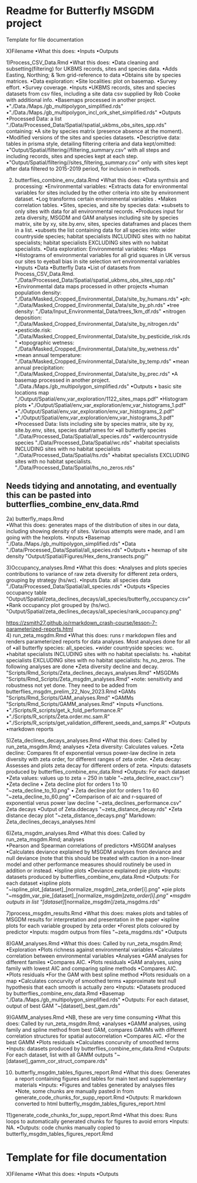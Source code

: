 # Readme for Butterfly MSGDM project


Template for file documentation

X)Filename
	•What this does: 
	•Inputs
	•Outputs


1)Process_CSV_Data.Rmd
	•What this does: 
		•Data cleaning and subsetting(filtering) for UKBMS records, sites and 
		species data.
		•Adds Easting, Northing; & 1km grid-reference to data
		•Obtains site by species matrices.
		•Data exploration:
			•Site localities: plot on basemap.
			•Survey effort.
			•Survey coverage.
	•Inputs
		•UKBMS records, sites and species datasets from csv files, 
		including a site data csv supplied by Rob Cooke with additional info.
		•Basemaps processed in another project. •"./Data./Maps./gb_multipolygon_simplified.rds"
			•"./Data./Maps./gb_multipolygon_incl_ork_shet_simplified.rds"
	•Outputs
		•Processed Data: a list "./Data/Processed_Data/Spatial/spatial_ukbms_obs_sites_spp.rds" 
		containing: 
			•A site by species matrix (presence absence at the 
			moment).
			•Modified versions of the sites and species datasets.
		•Descriptive data: tables in prisma style, detailing filtering criteria 
		and data kept/omitted:
			•"Output/Spatial/filtering//filtering_summary.csv" with all steps
			and including records, sites and species kept at each step.
			•"Output/Spatial/filtering//sites_filtering_summary.csv" only with 
			sites kept after data filtered to 2015-2019 period, for inclusion in
			methods.
			
2) butterflies_combine_env_data.Rmd
	•What this does:
		•Data synthsis and processing: 
			•Environmental variables:
				•Extracts data for environmental variables for sites included 
				by the other criteria into site by environment dataset.
				•Log transforms certain environmental variables	.
				•Makes correlation tables.
			•Sites, species, and site by species data:
				•subsets to only sites with data for all environmental records.
				•Produces input for zeta diversity, MSGDM and GAM analyses 
				including site by species matrix, site by xy, site.by.env,
				sites, species dataframes and places them in a list.
				•subsets the list containing data for all species into: wider 
				countryside species; habitat specialists INCLUDING sites with 
				no habitat specialists; habitat specialists EXCLUDING sites 
				with no habitat specialists.
		•Data exploration: Environmental variables:
			•Maps
			•Histograms of environmental variables for all grid squares in UK 
			versus our sites to eyeball	bias in site selection wrt environmental 
			variables
	•Inputs
		•Data
			•Butterfly Data
				•List of datasets from Process_CSV_Data.Rmd. "./Data/Processed_Data/Spatial/spatial_ukbms_obs_sites_spp.rds"
		•Environmental data maps processed in other projects
			•human population density: "./Data/Masked_Cropped_Environmental_Data/site_by_humans.rds"
			•ph: "./Data/Masked_Cropped_Environmental_Data/site_by_ph.rds"
			•tree density: "./Data/Input_Environmental_Data/trees_1km_df.rds"
			•nitrogen deposition: "./Data/Masked_Cropped_Environmental_Data/site_by_nitrogen.rds"
			•pesticide.risk: "./Data/Masked_Cropped_Environmental_Data/site_by_pesticide_risk.rds"
			•topographic wetness: "./Data/Masked_Cropped_Environmental_Data/site_by_wetness.rds"
			•mean annual temperature: "./Data/Masked_Cropped_Environmental_Data/site_by_temp.rds"
			•mean annual precipitation: "./Data/Masked_Cropped_Environmental_Data/site_by_prec.rds"
		•A basemap processed in another project. "./Data./Maps./gb_multipolygon_simplified.rds"
	•Outputs
		• basic site locations map "./Output/Spatial/env_var_exploration/1122_sites_maps.pdf"
		•Histogram plots
			•"./Output/Spatial/env_var_exploration/env_var_histograms_1.pdf"
			•"./Output/Spatial/env_var_exploration/env_var_histograms_2.pdf"
			•"./Output/Spatial/env_var_exploration/env_var_histograms_3.pdf"
		•Processed Data: lists including site by species matrix, site by xy, 
		site.by.env, sites, species dataframes for
			•all butterfly species "./Data/Processed_Data/Spatial/all_species.rds"
			•widercountryside species "./Data/Processed_Data/Spatial/wc.rds"
			•habitat specialists INCLUDING sites with no habitat specialists "./Data/Processed_Data/Spatial/hs.rds"
			•habitat specialists EXCLUDING sites with no habitat specialists. "./Data/Processed_Data/Spatial/hs_no_zeros.rds"

## Needs tidying and annotating, and eventually this can be pasted into butterflies_combine_env_data.Rmd
2a) butterfly_maps.Rmd		
	•What this does: generates maps of the distribution of sites in our data,
		including showing density of sites. Various attempts were made, and I am
		going with the hexplots.
	•Inputs
		•Basemap "./Data./Maps./gb_multipolygon_simplified.rds"
		•Data "./Data/Processed_Data/Spatial/all_species.rds"
	•Outputs
		• hexmap of site density "Output/Spatial/Figures/Hex_dens_transects.png/"
		
3)Occupancy_analyses.Rmd
	•What this does: 
		•Analyses and plots species contributions to variance of raw zeta 
		diversity for different zeta orders, grouping by strategy (hs/wc).
	•Inputs
	Data: all species data "./Data/Processed_Data/Spatial/all_species.rds"
	•Outputs
		•Species occupancy table "Output/Spatial/zeta_declines_decays/all_species/butterfly_occupancy.csv"
		•Rank occupancy plot grouped by (hs/wc). "Output/Spatial/zeta_declines_decays/all_species/rank_occupancy.png"

 https://zsmith27.github.io/rmarkdown_crash-course/lesson-7-parameterized-reports.html		
4) run_zeta_msgdm.Rmd
	•What this does: runs r markdopwn files and renders parameterized reports 
	for data analyses. 
	Most analyses done for all of 
		•all butterfly species: all_species.
		•wider countryside species: wc.
		•habitat specialists INCLUDING sites with no habitat specialists: hs.
		•habitat specialists EXCLUDING sites with no habitat specialists: 
		hs_no_zeros.
	The following analyses are done
		•Zeta diversity decline and decay. "Scripts/Rmd_Scripts/Zeta_declines_decays_analyses.Rmd"
		•MSGDMs "Scripts/Rmd_Scripts/Zeta_msgdm_analyses.Rmd"
			•note: sensitivity and robustness not yet done. They need to be 
			added from butterflies_msgdm_prelim_22_Nov_2023.Rmd
		•GAMs "Scripts/Rmd_Scripts/GAM_analyses.Rmd"
		•GAMMs "Scripts/Rmd_Scripts/GAMM_analyses.Rmd"
	•Inputs
		•Functions.
			•"./Scripts/R_scripts/get_k_fold_performance.R"
			•"./Scripts/R_scripts/Zeta.order.mc.sam.R"
			•"./Scripts/R_scripts/get_validation_different_seeds_and_samps.R"
	•Outputs
		•markdown reports

5)Zeta_declines_decays_analyses.Rmd
	•What this does: Called by run_zeta_msgdm.Rmd;
	analyses
		•Zeta diversity: Calculates values.
		•Zeta decline: Compares fit of exponential versus power-law decline in 
		zeta diversity with zeta order, for different ranges of zeta 
		order.
		•Zeta decay: Assesses and plots zeta decay for different orders of zeta.
	•Inputs: datasets produced by butterflies_combine_env_data.Rmd
	•Outputs: For each dataset 
		•Zeta values: values up to zeta = 250 in table "~zeta_decline_exact.csv")
		•Zeta decline
			• Zeta decline plot for orders 1 to 10 "~zeta_decline_to_10.png"
			• Zeta decline plot for orders 1 to 60 "~zeta_decline_to_60.png"
			•Comparison of aic and r-squared of exponential verus power law 
			decline  "~zeta_declines_performance.csv"
		Zeta decays
			•Output of Zeta.ddecays "~zeta_distance_decay.rds"
			•Zeta distance decay plot "~zeta_distance_decays.png"
		Markdown: Zeta_declines_decays_analyses.html
			
	
6)Zeta_msgdm_analyses.Rmd
	•What this does: Called by run_zeta_msgdm.Rmd;
	analyses 		
		•Pearson and Spearman correlations of predictors
		•MSGDM analyses
		•Calculates deviance explained by MSGDM analyses from deviance and null 
		deviance (note that this should be treated with caution in a non-linear 
		model and other performance measures should routinely be used in
		addition or instead.
		•Ispline plots
		•Deviance explained pie plots
	•Inputs: datasets produced by butterflies_combine_env_data.Rmd
	•Outputs: For each dataset 
		•ispline plots "~ispline_plot_[dataset]_[normalize_msgdm]_zeta_order[i].png"
		•pie plots "~msgdm_var_pie_[dataset]_[normalize_msgdm]_zeta_order[i].png"
		•msgdm outputs in list "[dataset]_[normalize_msgdm]/zeta_msgdms.rds" 
	
7)process_msgdm_results.Rmd
	•What this does: makes plots and tables of MSGDM results for interpretation 
	and presentation in the paper
		•ispline plots for each variable grouped by zeta order
		•Forest plots coloured by predictor
	•Inputs: msgdm outpus from files "~zeta_msgdms.rds"
	•Outputs	
	
8)GAM_analyses.Rmd
	•What this does: Called by run_zeta_msgdm.Rmd;
		•Exploration
			•Plots richness against environmental variables
			•Calculates correlation between environmental variables
		•Analyses
			•GAM analyses for different familes
				•Compares AIC.
				•Plots residuals
			•GAM analyses, using family with lowest AIC and comparing spline 
			methods
				•Compares AIC.
				•Plots residuals
			•For the GAM with best spline method
				•Plots residuals on a map
				•Calculates concurvity of smoothed terms
				•approximate test null hypothesis that each smooth is actually 
				zero
	•Inputs: 
		•Datasets produced by butterflies_combine_env_data.Rmd
		•Basemap "./Data./Maps./gb_multipolygon_simplified.rds"
	•Outputs: For each dataset, output of best GAM
	"~[dataset]_best_gam.rds"
	
9)GAMM_analyses.Rmd
	•NB, these are very time consuming
	•What this does: Called by run_zeta_msgdm.Rmd;
	•analyses
		•GAMM analyses, using family and spline method from best GAM, compares
		GAMMs with different correlation structures for spatial autocorrelation
			•Compares AIC.
	•For the best GAMM
		•Plots residuals
		•Calculates concurvity of smoothed terms
	•Inputs: datasets produced by butterflies_combine_env_data.Rmd
	•Outputs: For each dataset, list with all GAMM outputs 
	"~[dataset]_gamm_cor_struct_compare.rds"
	
10) butterfly_msgdm_tables_figures_report.Rmd
	•What this does: Generates a report containing figures and tables for main 
	text and supplementary materials
	•Inputs: 
		•Figures and tables generated by analyses files
		•Note, some chunks are manually pasted in from generate_code_chunks_for_supp_report.Rmd
	•Outputs: R markdown converted to html butterfly_msgdm_tables_figures_report.html

11)generate_code_chunks_for_supp_report.Rmd
	•What this does: Runs loops to automatically generated chunks for figures 
	to avoid errors
	•Inputs: NA.
	•Outputs: code chunks manually copied to butterfly_msgdm_tables_figures_report.Rmd

# Template for file documentation

X)Filename
	•What this does: 
	•Inputs
	•Outputs
